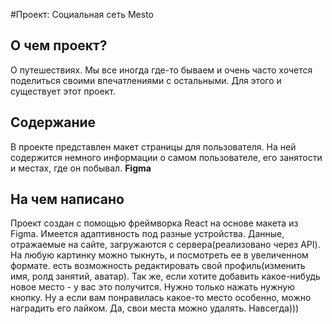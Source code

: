 #Проект: Социальная сеть Mesto

## О чем проект?

О путешествиях. Мы все иногда где-то бываем и очень часто хочется поделиться своими впечатлениями с остальными. Для этого и существует этот проект.

## Содержание

В проекте представлен макет страницы для пользователя. На ней содержится немного информации о самом пользователе, его занятости и местах, где он побывал.
**Figma**

## На чем написано

Проект создан с помощью фреймворка React на основе макета из Figma. Имеется адаптивность под разные устройства. Данные, отражаемые на сайте, загружаются с сервера(реализовано через API). На любую картинку можно тыкнуть, и посмотреть ее в увеличенном формате. есть возможность редактировать свой профиль(изменить имя, ролд занятий, аватар). Так же, если хотите добавить какое-нибудь новое место - у вас это получится. Нужно только нажать нужную кнопку. Ну а если вам понравилась какое-то место особенно, можно наградить его лайком. Да, свои места можно удалять. Навсегда)))
